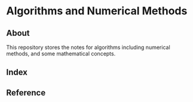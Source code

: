 # Algorithms and Numerical Methods

## About

This repository stores the notes for algorithms including numerical methods, and some mathematical concepts.

## Index

## Reference
